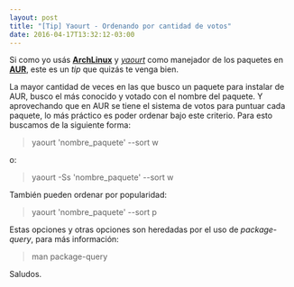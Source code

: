 ```yaml
---
layout: post
title: "[Tip] Yaourt - Ordenando por cantidad de votos"
date: 2016-04-17T13:32:12-03:00
---
```


Si como yo usás [**ArchLinux**](https://archlinux.org/) y [*yaourt*](https://aur.archlinux.org/packages/yaourt/) como manejador de los paquetes en [**AUR**](https://aur.archlinux.org/), este es un *tip* que quizás te venga bien.

La mayor cantidad de veces en las que busco un paquete para instalar de AUR, busco el más conocido y votado con el nombre del paquete. Y aprovechando que en AUR se tiene el sistema de votos para puntuar cada paquete, lo más práctico es poder ordenar bajo este criterio. Para esto buscamos de la siguiente forma:

> yaourt 'nombre_paquete' --sort w

o:

> yaourt -Ss 'nombre_paquete' --sort w

También pueden ordenar por popularidad:

> yaourt 'nombre_paquete' --sort p

Estas opciones y otras opciones son heredadas por el uso de *package-query*, para más información:

> man package-query

Saludos.
